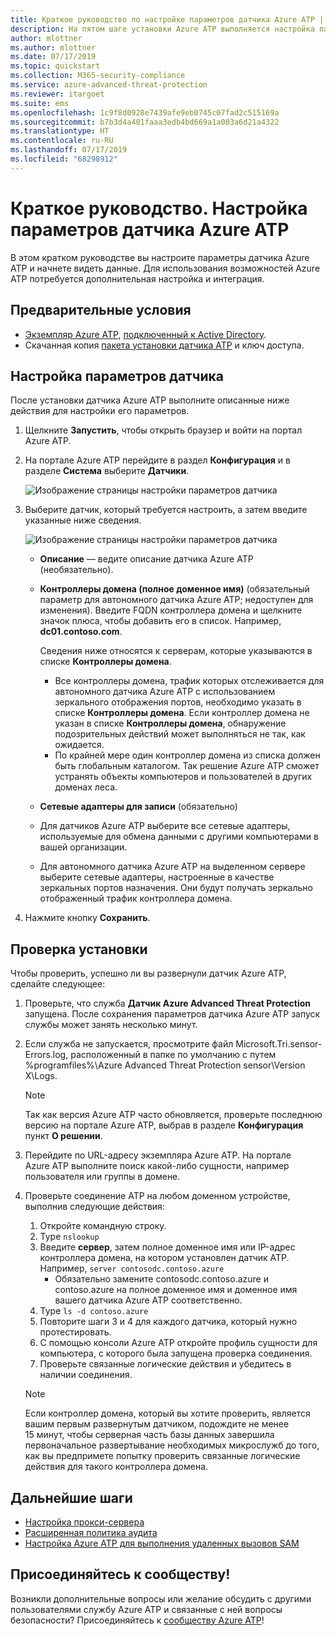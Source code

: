 ```yaml
---
title: Краткое руководство по настройке параметров датчика Azure ATP | Документация Майкрософт
description: На пятом шаге установки Azure ATP выполняется настройка параметров для автономного датчика Azure ATP.
author: mlottner
ms.author: mlottner
ms.date: 07/17/2019
ms.topic: quickstart
ms.collection: M365-security-compliance
ms.service: azure-advanced-threat-protection
ms.reviewer: itargoet
ms.suite: ems
ms.openlocfilehash: 1c9f8d0928e7439afe9eb0745c07fad2c515169a
ms.sourcegitcommit: b7b3d4a401faaa3edb4bd669a1a003a6d21a4322
ms.translationtype: HT
ms.contentlocale: ru-RU
ms.lasthandoff: 07/17/2019
ms.locfileid: "68298912"
---
```

# <a name="quickstart-configure-azure-atp-sensor-settings"></a>Краткое руководство. Настройка параметров датчика Azure ATP

В этом кратком руководстве вы настроите параметры датчика Azure ATP и начнете видеть данные. Для использования возможностей Azure ATP потребуется дополнительная настройка и интеграция.  

## <a name="prerequisites"></a>Предварительные условия

- [Экземпляр Azure ATP](install-atp-step1.md), [подключенный к Active Directory](install-atp-step2.md).
- Скачанная копия [пакета установки датчика ATP](install-atp-step3.md) и ключ доступа.

## <a name="configure-sensor-settings"></a>Настройка параметров датчика

После установки датчика Azure ATP выполните описанные ниже действия для настройки его параметров.

1. Щелкните **Запустить**, чтобы открыть браузер и войти на портал Azure ATP.

1.  На портале Azure ATP перейдите в раздел **Конфигурация** и в разделе **Система** выберите **Датчики**.
   
    ![Изображение страницы настройки параметров датчика](media/atp-sensor-config.png)


1. Выберите датчик, который требуется настроить, а затем введите указанные ниже сведения.

   ![Изображение страницы настройки параметров датчика](media/atp-sensor-config-2.png)

   - **Описание** — ведите описание датчика Azure ATP (необязательно).
   - **Контроллеры домена (полное доменное имя)** (обязательный параметр для автономного датчика Azure ATP; недоступен для изменения). Введите FQDN контроллера домена и щелкните значок плюса, чтобы добавить его в список. Например, **dc01.contoso.com**.

     Сведения ниже относятся к серверам, которые указываются в списке **Контроллеры домена**.
     - Все контроллеры домена, трафик которых отслеживается для автономного датчика Azure ATP с использованием зеркального отображения портов, необходимо указать в списке **Контроллеры домена**. Если контроллер домена не указан в списке **Контроллеры домена**, обнаружение подозрительных действий может выполняться не так, как ожидается.
     - По крайней мере один контроллер домена из списка должен быть глобальным каталогом. Так решение Azure ATP сможет устранять объекты компьютеров и пользователей в других доменах леса.

   - **Сетевые адаптеры для записи** (обязательно)
   
    - Для датчиков Azure ATP выберите все сетевые адаптеры, используемые для обмена данными с другими компьютерами в вашей организации.
    - Для автономного датчика Azure ATP на выделенном сервере выберите сетевые адаптеры, настроенные в качестве зеркальных портов назначения. Они будут получать зеркально отображенный трафик контроллера домена.

 
1. Нажмите кнопку **Сохранить**.


## <a name="validate-installations"></a>Проверка установки
Чтобы проверить, успешно ли вы развернули датчик Azure ATP, сделайте следующее:

1. Проверьте, что служба **Датчик Azure Advanced Threat Protection** запущена. После сохранения параметров датчика Azure ATP запуск службы может занять несколько минут.

1. Если служба не запускается, просмотрите файл Microsoft.Tri.sensor-Errors.log, расположенный в папке по умолчанию с путем %programfiles%\Azure Advanced Threat Protection sensor\Version X\Logs.
 
   >[!NOTE]
   > Так как версия Azure ATP часто обновляется, проверьте последнюю версию на портале Azure ATP, выбрав в разделе **Конфигурация** пункт **О решении**. 

1. Перейдите по URL-адресу экземпляра Azure ATP. На портале Azure ATP выполните поиск какой-либо сущности, например пользователя или группы в домене.

1. Проверьте соединение ATP на любом доменном устройстве, выполнив следующие действия:
    1. Откройте командную строку.
    1. Type ```nslookup```
    1. Введите **сервер**, затем полное доменное имя или IP-адрес контроллера домена, на котором установлен датчик ATP. Например, ```server contosodc.contoso.azure```
        - Обязательно замените contosodc.contoso.azure и contoso.azure на полное доменное имя и доменное имя вашего датчика Azure ATP соответственно.
    1. Type ```ls -d contoso.azure```
    1. Повторите шаги 3 и 4 для каждого датчика, который нужно протестировать.  
    1. С помощью консоли Azure ATP откройте профиль сущности для компьютера, с которого была запущена проверка соединения. 
    1. Проверьте связанные логические действия и убедитесь в наличии соединения. 

    > [!NOTE] 
    >Если контроллер домена, который вы хотите проверить, является вашим первым развернутым датчиком, подождите не менее 15 минут, чтобы серверная часть базы данных завершила первоначальное развертывание необходимых микрослужб до того, как вы предпримете попытку проверить связанные логические действия для такого контроллера домена.

## <a name="next-steps"></a>Дальнейшие шаги

- [Настройка прокси-сервера](configure-proxy.md)
- [Расширенная политика аудита](atp-advanced-audit-policy.md)
- [Настройка Azure ATP для выполнения удаленных вызовов SAM](install-atp-step8-samr.md)


## <a name="join-the-community"></a>Присоединяйтесь к сообществу!

Возникли дополнительные вопросы или желание обсудить с другими пользователями службу Azure ATP и связанные с ней вопросы безопасности? Присоединяйтесь к [сообществу Azure ATP](https://aka.ms/azureatpcommunity)!

